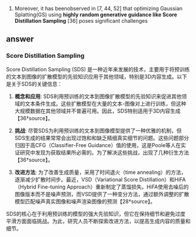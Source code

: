 1. Moreover, it has beenobserved in [7, 44, 52] that optimizing Gaussian Splatting(GS) using **highly random generative guidance like Score Distillation Sampling** [36] poses significant challenges

## answer
### Score Distillation Sampling
Score Distillation Sampling (SDS) 是一种近年来发展的技术，主要用于将预训练的文本到图像的扩散模型的先验知识应用于其他领域，特别是3D内容生成。以下是关于SDS的关键信息：

1. **概念和应用**: SDS利用预训练的文本到图像扩散模型的先验知识来促进其他领域的文本条件生成。这些扩散模型在大量的文本-图像对上进行训练，但这种大规模数据在其他领域并不普遍可用。因此，SDS特别适用于3D内容生成【36†source】。

2. **挑战**: 尽管SDS为利用预训练的文本到图像模型提供了一种优雅的机制，但SDS生成的结果常常会出现过饱和和缺乏精细真实细节的问题。这些问题部分归因于高CFG（Classifier-Free Guidance）值的使用，这是Poole等人在实证研究中发现为获取结果所必需的。为了解决这些挑战，出现了几种衍生方法【36†source】。

3. **改进方法**: 为了改善生成质量，采用了时间退火（time annealing）的方法，逐渐减少扩散时间步。最近，VSD（Variational Score Distillation）和HiFA（Hybrid Fine-tuning Approach）重新制定了蒸馏损失。HiFA使用去噪后的图像版本而不是噪声预测，而VSD提供了一种变分方法，通过额外调整的扩散模型匹配噪声真实图像和噪声渲染图像的预测【28†source】。

SDS的核心在于利用预训练的模型的强大先验知识，但它在保持细节和避免过度平滑方面面临挑战。为此，研究人员不断探索改进方法，以提高生成内容的质量和细节。
